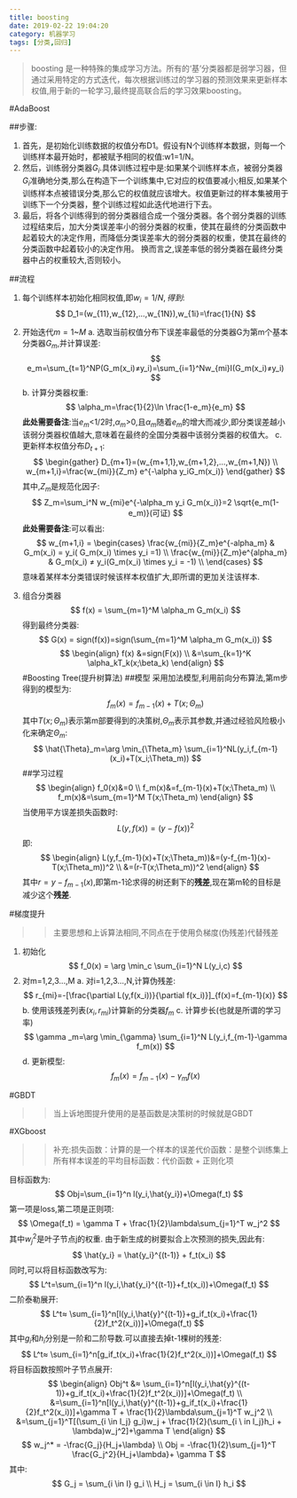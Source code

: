 ```yaml
---
title: boosting
date: 2019-02-22 19:04:20
category: 机器学习
tags: [分类,回归]
---
```

>boosting 是一种特殊的集成学习方法。所有的‘基’分类器都是弱学习器，但通过采用特定的方式迭代，每次根据训练过的学习器的预测效果来更新样本权值,用于新的一轮学习,最终提高联合后的学习效果boosting。

#AdaBoost

##步骤:
1. 首先，是初始化训练数据的权值分布D1。假设有N个训练样本数据，则每一个训练样本最开始时，都被赋予相同的权值:w1=1/N。
2. 然后，训练弱分类器$G_i$.具体训练过程中是:如果某个训练样本点，被弱分类器$G_i$准确地分类,那么在构造下一个训练集中,它对应的权值要减小;相反,如果某个训练样本点被错误分类,那么它的权值就应该增大。权值更新过的样本集被用于训练下一个分类器，整个训练过程如此迭代地进行下去。
3. 最后，将各个训练得到的弱分类器组合成一个强分类器。各个弱分类器的训练过程结束后，加大分类误差率小的弱分类器的权重，使其在最终的分类函数中起着较大的决定作用，而降低分类误差率大的弱分类器的权重，使其在最终的分类函数中起着较小的决定作用。
换而言之,误差率低的弱分类器在最终分类器中占的权重较大,否则较小。

##流程
1. 每个训练样本初始化相同权值,即$w_i=1/N,得到$:
$$
D_1=(w_{11},w_{12},...,w_{1N}),w_{1i}=\frac{1}{N}
$$
2. 开始迭代$m=1$~$M$
a. 选取当前权值分布下误差率最低的分类器G为第m个基本分类器$G_m$,并计算误差:
$$
e_m=\sum_{t=1}^NP(G_m(x_i)≠y_i)=\sum_{i=1}^Nw_{mi}I(G_m(x_i)≠y_i)
$$
b. 计算分类器权重:
$$
\alpha_m=\frac{1}{2}\ln \frac{1-e_m}{e_m}
$$
**此处需要备注**:当$e_m$<1/2时,$\alpha_m$>0,且$\alpha_m$随着$e_m$的增大而减少,即分类误差越小该弱分类器权值越大,意味着在最终的全国分类器中该弱分类器的权值大。
c. 更新样本权值分布$D_{t+1}$:
$$
\begin{gather}
D_{m+1}=(w_{m+1,1},w_{m+1,2},...,w_{m+1,N}) \\
w_{m+1,i}=\frac{w_{mi}}{Z_m} e^{-\alpha y_iG_m(x_i)}
\end{gather}
$$
其中,$Z_m$是规范化因子:
$$
Z_m=\sum_i^N w_{mi}e^{-\alpha_m y_i G_m(x_i)}=2 \sqrt{e_m(1-e_m)}(可证)
$$
**此处需要备注**:可以看出:
$$
w_{m+1,i} = \begin{cases}
\frac{w_{mi}}{Z_m}e^{-alpha_m} &  G_m(x_i) = y_i( G_m(x_i) \times y_i =1) \\
\frac{w_{mi}}{Z_m}e^{alpha_m} &  G_m(x_i) ≠ y_i(G_m(x_i) \times y_i = -1) \\
\end{cases}
$$
意味着某样本分类错误时候该样本权值扩大,即所谓的更加关注该样本.

3. 组合分类器 
$$
f(x) = \sum_{m=1}^M \alpha_m G_m(x_i)
$$
得到最终分类器:
$$
G(x) = sign(f(x))=sign(\sum_{m=1}^M \alpha_m G_m(x_i))
$$
$$
\begin{align}
f(x) &=sign(F(x)) \\
     &=\sum_{k=1}^K \alpha_kT_k(x;\beta_k)
\end{align}
$$
#Boosting Tree(提升树算法)
##模型
采用加法模型,利用前向分布算法,第m步得到的模型为:
$$
f_m(x)=f_{m-1}(x)+T(x;\Theta_m)
$$
其中$T(x;\Theta_m)$表示第m部要得到的决策树,$\Theta_m$表示其参数,并通过经验风险极小化来确定$\Theta_m$:
$$
\hat{\Theta}_m=\arg \min_{\Theta_m} \sum_{i=1}^NL(y_i,f_{m-1}(x_i)+T(x_i;\Theta_m))
$$
##学习过程
$$
\begin{align}
f_0(x)&=0 \\
f_m(x)&=f_{m-1}(x)+T(x;\Theta_m) \\
f_m(x)&=\sum_{m=1}^M T(x;\Theta_m)
\end{align}
$$
当使用平方误差损失函数时:
$$
L(y,f(x))=(y-f(x))^2
$$
即:
$$
\begin{align}
L(y,f_{m-1}(x)+T(x;\Theta_m))&=(y-f_{m-1}(x)-T(x;\Theta_m))^2 \\
&=(r-T(x;\Theta_m))^2
\end{align}
$$
其中$r=y-f_{m-1}(x)$,即第m-1论求得的树还剩下的**残差**,现在第m轮的目标是减少这个**残差**.


#梯度提升
>>主要思想和上诉算法相同,不同点在于使用负梯度(伪残差)代替残差

1. 初始化
$$
f_0(x) = \arg \min_c \sum_{i=1}^N L(y_i,c)
$$
2. 对m=1,2,3...,M
a. 对i=1,2,3...,N,计算伪残差:
$$
r_{mi}=-[\frac{\partial L(y,f(x_i))}{\partial f(x_i)}]_{f(x)=f_{m-1}(x)}
$$
b. 使用该残差列表$(x_i,r_{mi})$计算新的分类器$f_{m}$
c. 计算步长(也就是所谓的学习率)
$$
\gamma _m=\arg \min_{\gamma} \sum_{i=1}^N L(y_i,f_{m-1}-\gamma f_m(x))
$$
d. 更新模型:
$$
f_m(x) = f_{m-1}(x)-\gamma_m f(x)
$$

#GBDT
>>当上诉地图提升使用的是基函数是决策树的时候就是GBDT

#XGboost
>>补充:损失函数：计算的是一个样本的误差代价函数：是整个训练集上所有样本误差的平均目标函数：代价函数 + 正则化项

目标函数为:
$$
Obj=\sum_{i=1}^n l(y_i,\hat{y_i})+\Omega(f_t)
$$
第一项是loss,第二项是正则项:
$$
\Omega(f_t) = \gamma T + \frac{1}{2}\lambda\sum_{j=1}^T w_j^2
$$
其中$w_j^2$是叶子节点j的权重.
由于新生成的树要拟合上次预测的损失,因此有:
$$
\hat{y_i} = \hat{y_i}^{(t-1)} + f_t(x_i)
$$
同时,可以将目标函数改写为:
$$
L^t=\sum_{i=1}^n l(y_i,\hat{y_i}^{(t-1)}+f_t(x_i))+\Omega(f_t)
$$
二阶泰勒展开:
$$
L^t≈ \sum_{i=1}^n[l(y_i,\hat{y}^{(t-1)}+g_if_t(x_i)+\frac{1}{2}f_t^2(x_i))]+\Omega(f_t)
$$
其中$g_i$和$h_i$分别是一阶和二阶导数.可以直接去掉t-1棵树的残差:
$$
L^t≈ \sum_{i=1}^n[g_if_t(x_i)+\frac{1}{2}f_t^2(x_i))]+\Omega(f_t)
$$
将目标函数按照叶子节点展开:
$$
\begin{align}
Obj^t &≈ \sum_{i=1}^n[l(y_i,\hat{y}^{(t-1)}+g_if_t(x_i)+\frac{1}{2}f_t^2(x_i))]+\Omega(f_t) \\
&=\sum_{i=1}^n[l(y_i,\hat{y}^{(t-1)}+g_if_t(x_i)+\frac{1}{2}f_t^2(x_i))]+\gamma T + \frac{1}{2}\lambda\sum_{j=1}^T w_j^2 \\
&=\sum_{j=1}^T[(\sum_{i \in I_j} g_i)w_j + \frac{1}{2}(\sum_{i \ in I_j}h_i + \lambda)w_j^2]+\gamma T
\end{align}
$$
$$
w_j^* = -\frac{G_j}{H_j+\lambda} \\ Obj = -\frac{1}{2}\sum_{j=1}^T \frac{G_j^2}{H_j+\lambda}+ \gamma T
$$
其中:
$$
G_j = \sum_{i \in I} g_i \\ H_j = \sum_{i \in I} h_i
$$